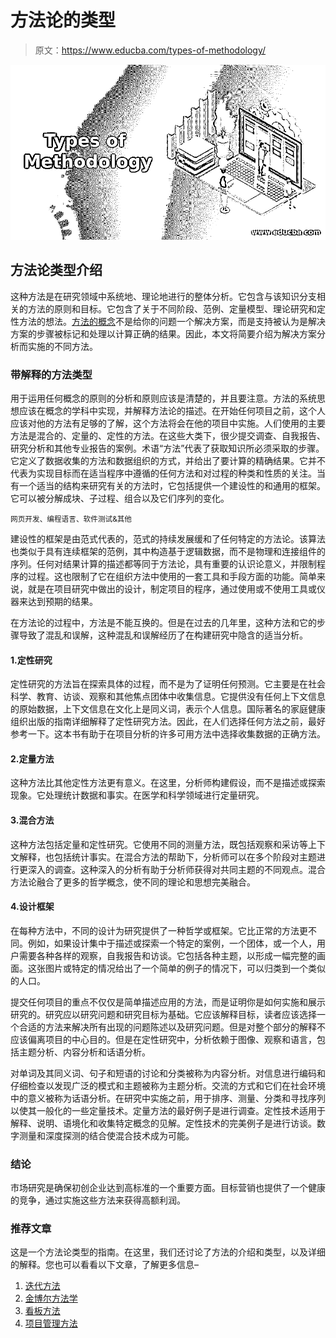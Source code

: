 # 方法论的类型

> 原文：<https://www.educba.com/types-of-methodology/>

![Types of Methodology](img/715f53718ba8ebc343fcae824f3e6b50.png)



## 方法论类型介绍

这种方法是在研究领域中系统地、理论地进行的整体分析。它包含与该知识分支相关的方法的原则和目标。它包含了关于不同阶段、范例、定量模型、理论研究和定性方法的想法。[方法的概念](https://www.educba.com/what-is-methodology/)不是给你的问题一个解决方案，而是支持被认为是解决方案的步骤被标记和处理以计算正确的结果。因此，本文将简要介绍为解决方案分析而实施的不同方法。

### 带解释的方法类型

用于运用任何概念的原则的分析和原则应该是清楚的，并且要注意。方法的系统思想应该在概念的学科中实现，并解释方法论的描述。在开始任何项目之前，这个人应该对他的方法有足够的了解，这个方法将会在他的项目中实施。人们使用的主要方法是混合的、定量的、定性的方法。在这些大类下，很少提交调查、自我报告、研究分析和其他专业报告的案例。术语“方法”代表了获取知识所必须采取的步骤。它定义了数据收集的方法和数据组织的方式，并给出了要计算的精确结果。它并不代表为实现目标而在适当程序中遵循的任何方法和对过程的种类和性质的关注。当有一个适当的结构来研究有关的方法时，它包括提供一个建设性的和通用的框架。它可以被分解成块、子过程、组合以及它们序列的变化。

<small>网页开发、编程语言、软件测试&其他</small>

建设性的框架是由范式代表的，范式的持续发展缓和了任何特定的方法论。该算法也类似于具有连续框架的范例，其中构造基于逻辑数据，而不是物理和连接组件的序列。任何对结果计算的描述都等同于方法论，具有重要的认识论意义，并限制程序的过程。这也限制了它在组织方法中使用的一套工具和手段方面的功能。简单来说，就是在项目研究中做出的设计，制定项目的程序，通过使用或不使用工具或仪器来达到预期的结果。

在方法论的过程中，方法是不能互换的。但是在过去的几年里，这种方法和它的步骤导致了混乱和误解，这种混乱和误解经历了在构建研究中隐含的适当分析。

#### 1.定性研究

定性研究的方法旨在探索具体的过程，而不是为了证明任何预测。它主要是在社会科学、教育、访谈、观察和其他焦点团体中收集信息。它提供没有任何上下文信息的原始数据，上下文信息在文化上是同义词，表示个人信息。国际著名的家庭健康组织出版的指南详细解释了定性研究方法。因此，在人们选择任何方法之前，最好参考一下。这本书有助于在项目分析的许多可用方法中选择收集数据的正确方法。

#### 2.定量方法

这种方法比其他定性方法更有意义。在这里，分析师构建假设，而不是描述或探索现象。它处理统计数据和事实。在医学和科学领域进行定量研究。

#### 3.混合方法

这种方法包括定量和定性研究。它使用不同的测量方法，既包括观察和采访等上下文解释，也包括统计事实。在混合方法的帮助下，分析师可以在多个阶段对主题进行更深入的调查。这种深入的分析有助于分析师获得对共同主题的不同观点。混合方法论融合了更多的哲学概念，使不同的理论和思想完美融合。

#### 4.设计框架

在每种方法中，不同的设计为研究提供了一种哲学或框架。它比正常的方法更不同。例如，如果设计集中于描述或探索一个特定的案例，一个团体，或一个人，用户需要各种各样的观察，自我报告和访谈。它包括各种主题，以形成一幅完整的画面。这张图片或特定的情况给出了一个简单的例子的情况下，可以归类到一个类似的人口。

提交任何项目的重点不仅仅是简单描述应用的方法，而是证明你是如何实施和展示研究的。研究应以研究问题和研究目标为基础。它应该解释目标，读者应该选择一个合适的方法来解决所有出现的问题陈述以及研究问题。但是对整个部分的解释不应该偏离项目的中心目的。但是在定性研究中，分析依赖于图像、观察和语言，包括主题分析、内容分析和话语分析。

对单词及其同义词、句子和短语的讨论和分类被称为内容分析。对信息进行编码和仔细检查以发现广泛的模式和主题被称为主题分析。交流的方式和它们在社会环境中的意义被称为话语分析。在研究中实施之前，用于排序、测量、分类和寻找序列以使其一般化的一些定量技术。定量方法的最好例子是进行调查。定性技术适用于解释、说明、语境化和收集特定概念的见解。定性技术的完美例子是进行访谈。数字测量和深度探测的结合使混合技术成为可能。

### 结论

市场研究是确保初创企业达到高标准的一个重要方面。目标营销也提供了一个健康的竞争，通过实施这些方法来获得高额利润。

### 推荐文章

这是一个方法论类型的指南。在这里，我们还讨论了方法的介绍和类型，以及详细的解释。您也可以看看以下文章，了解更多信息–

1.  [迭代方法](https://www.educba.com/iterative-methodology/)
2.  [金博尔方法学](https://www.educba.com/kimball-methodology/)
3.  [看板方法](https://www.educba.com/kanban-methodology/)
4.  [项目管理方法](https://www.educba.com/project-management-methodology/)





